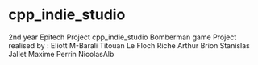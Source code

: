 # cpp_indie_studio
2nd year Epitech Project cpp_indie_studio
Bomberman game
Project realised by : Eliott M-Barali
                      Titouan Le Floch Riche
                      Arthur Brion
                      Stanislas Jallet
                      Maxime Perrin
                      NicolasAlb
                      
